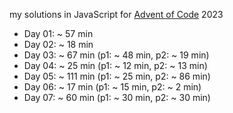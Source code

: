 my solutions in JavaScript for [Advent of Code](https://adventofcode.com/) 2023


- Day 01: ~  57 min
- Day 02: ~  18 min
- Day 03: ~  67 min (p1: ~ 48 min, p2: ~ 19 min)
- Day 04: ~  25 min (p1: ~ 12 min, p2: ~ 13 min)
- Day 05: ~ 111 min (p1: ~ 25 min, p2: ~ 86 min)
- Day 06: ~  17 min (p1: ~ 15 min, p2: ~  2 min)
- Day 07: ~  60 min (p1: ~ 30 min, p2: ~ 30 min)
